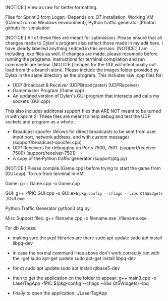 [NOTICE:] View as raw for better formatting.

Files for Sprint 2 from Logan
-Depends on: QT installation, Working VM (Cannot run on Windows environment), Python traffic generator (Photon github) for simulation

[NOTICE:] All of these files are meant for submission. Please ensure that all changes made to Dylan's program also reflect those made in my edit here. I have clearly labelled anything I edited in this version.
[NOTICE:] I am including .exe files as well. If changes are made, please recompile before running the programs. Instructions for terminal compilation and run commands are below.
[NOTICE:] Images for the GUI will intentionally not load from this branch alone. Please include the images folder provided by Dylan in the same directory as the program.
This includes raw .cpp files for:
- UDP Broadcast & Receiver (UDPBroadcaster) (UDPReceiver)
- Gamemaster Program (Game.cpp)
- An updated version of Dylan's GUI program that interacts and calls my sockets (GUI.cpp)

This also includes additonal support files that ARE NOT meant to be turned in with Sprint 2:
These files are meant to help debug and test the UDP sockets and program as a whole.
- Broadcast spoofer (Allows for direct broadcasts to be sent from user input port, network address, and with custom message) (support/broadcast-spoofer.cpp)
- UDP Receivers for debugging on Ports 7500, 7501. (support/receiver-7500) (support/receiver-7501)
- A copy of the Python traffic generator (support/ptg.py)

[NOTICE:] Please compile (Game.cpp) before trying to start the game from (GUI.cpp).
To run from terminal in VM:

Game:
  g++ Game.cpp -o Game.cpp

GUI:
  g++ -fPIC GUI.cpp -o GUI.exe `pkg-config --cflags --libs Qt5Widgets`
  ./GUI.exe


Python Traffic Generator
  python3 ptg.py

Misc Support files:
  g++ filename.cpp -o filename.exe
  ./filename.exe


For db Access:
- making sure the pqsl libraries are there
sudo apt update
sudo apt install libpq-dev
- in case the normal command lines above don't work correctly run with the -get
sudo apt-get update 
sudo apt-get install libpq-dev
- for qt
sudo apt update
sudo apt install qtbase5-dev

- then to get the application on the folder to appear:
g++ main3.cpp -o LaserTagApp -fPIC     $(pkg-config --cflags --libs Qt5Widgets) -lpq
- finally to open the application:
./LaserTagApp
  

  
